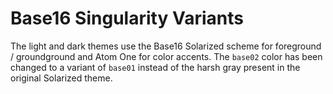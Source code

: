# Base16 Singularity Variants

The light and dark themes use the Base16 Solarized scheme for foreground /
groundground and Atom One for color accents. The `base02` color has been
changed to a variant of `base01` instead of the harsh gray present in the
original Solarized theme.
